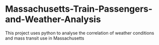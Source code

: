 # Massachusetts-Train-Passengers-and-Weather-Analysis
This project uses python to analyse the correlation of weather conditions and mass transit use in Massachusetts
